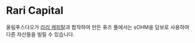 # Rari Capital

올림푸스다오가 [라리 캐피탈](https://rari.capital/)과 합작하여 만든 퓨즈 풀에서는 sOHM을 담보로 사용하여 다른 자산들을 빌릴 수 있습니다.

